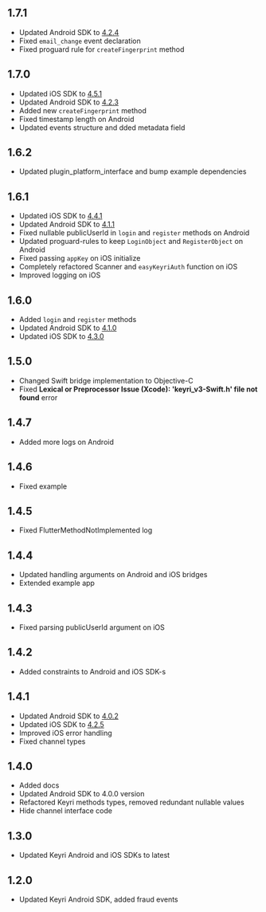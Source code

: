 ## 1.7.1

- Updated Android SDK
  to [4.2.4](https://github.com/Keyri-Co/keyri-android-whitelabel-sdk/releases/tag/4.2.4)
- Fixed `email_change` event declaration
- Fixed proguard rule for `createFingerprint` method

## 1.7.0

- Updated iOS SDK
  to [4.5.1](https://github.com/Keyri-Co/keyri-ios-whitelabel-sdk/releases/tag/4.5.1)
- Updated Android SDK
  to [4.2.3](https://github.com/Keyri-Co/keyri-android-whitelabel-sdk/releases/tag/4.2.3)
- Added new `createFingerprint` method
- Fixed timestamp length on Android
- Updated events structure and dded metadata field

## 1.6.2

- Updated plugin_platform_interface and bump example dependencies

## 1.6.1

- Updated iOS SDK
  to [4.4.1](https://github.com/Keyri-Co/keyri-ios-whitelabel-sdk/releases/tag/4.4.1)
- Updated Android SDK
  to [4.1.1](https://github.com/Keyri-Co/keyri-android-whitelabel-sdk/releases/tag/4.1.1)
- Fixed nullable publicUserId in `login` and `register` methods on Android
- Updated proguard-rules to keep `LoginObject` and `RegisterObject` on Android
- Fixed passing `appKey` on iOS initialize
- Completely refactored Scanner and `easyKeyriAuth` function on iOS
- Improved logging on iOS

## 1.6.0

- Added `login` and `register` methods
- Updated Android SDK
  to [4.1.0](https://github.com/Keyri-Co/keyri-android-whitelabel-sdk/releases/tag/4.1.0)
- Updated iOS SDK
  to [4.3.0](https://github.com/Keyri-Co/keyri-ios-whitelabel-sdk/releases/tag/4.3.0)

## 1.5.0

- Changed Swift bridge implementation to Objective-C
- Fixed **Lexical or Preprocessor Issue (Xcode): 'keyri_v3-Swift.h' file not found** error

## 1.4.7

- Added more logs on Android

## 1.4.6

- Fixed example

## 1.4.5

- Fixed FlutterMethodNotImplemented log

## 1.4.4

- Updated handling arguments on Android and iOS bridges
- Extended example app

## 1.4.3

- Fixed parsing publicUserId argument on iOS

## 1.4.2

- Added constraints to Android and iOS SDK-s

## 1.4.1

- Updated Android SDK
  to [4.0.2](https://github.com/Keyri-Co/keyri-android-whitelabel-sdk/releases/tag/4.0.2)
- Updated iOS SDK
  to [4.2.5](https://github.com/Keyri-Co/keyri-ios-whitelabel-sdk/releases/tag/4.2.5)
- Improved iOS error handling
- Fixed channel types

## 1.4.0

- Added docs
- Updated Android SDK to 4.0.0 version
- Refactored Keyri methods types, removed redundant nullable values
- Hide channel interface code

## 1.3.0

- Updated Keyri Android and iOS SDKs to latest

## 1.2.0

- Updated Keyri Android SDK, added fraud events
